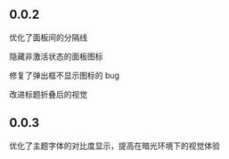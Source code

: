 ## 0.0.2

优化了面板间的分隔线

隐藏非激活状态的面板图标

修复了弹出框不显示图标的 bug

改进标题折叠后的视觉

## 0.0.3

优化了主题字体的对比度显示，提高在暗光环境下的视觉体验
